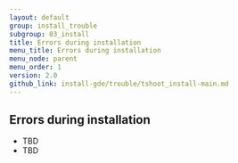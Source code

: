 ```yaml
---
layout: default
group: install_trouble
subgroup: 03_install
title: Errors during installation
menu_title: Errors during installation
menu_node: parent
menu_order: 1
version: 2.0
github_link: install-gde/trouble/tshoot_install-main.md
---
```


## Errors during installation
*	TBD
*	TBD